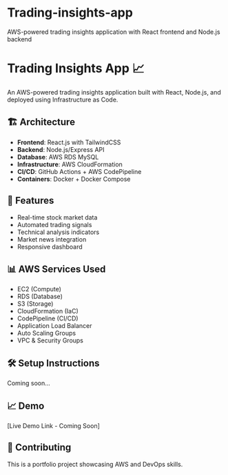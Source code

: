 # Trading-insights-app
AWS-powered trading insights application with React frontend and Node.js backend
# Trading Insights App 📈

An AWS-powered trading insights application built with React, Node.js, and deployed using Infrastructure as Code.

## 🏗️ Architecture
- **Frontend**: React.js with TailwindCSS
- **Backend**: Node.js/Express API
- **Database**: AWS RDS MySQL
- **Infrastructure**: AWS CloudFormation
- **CI/CD**: GitHub Actions + AWS CodePipeline
- **Containers**: Docker + Docker Compose

## 🚀 Features
- Real-time stock market data
- Automated trading signals
- Technical analysis indicators
- Market news integration
- Responsive dashboard

## 📊 AWS Services Used
- EC2 (Compute)
- RDS (Database)
- S3 (Storage)
- CloudFormation (IaC)
- CodePipeline (CI/CD)
- Application Load Balancer
- Auto Scaling Groups
- VPC & Security Groups

## 🛠️ Setup Instructions
Coming soon...

## 📈 Demo
[Live Demo Link - Coming Soon]

## 🤝 Contributing
This is a portfolio project showcasing AWS and DevOps skills.